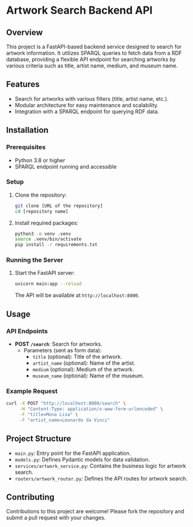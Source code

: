 # Artwork Search Backend API

## Overview
This project is a FastAPI-based backend service designed to search for artwork information. It utilizes SPARQL queries to fetch data from a RDF database, providing a flexible API endpoint for searching artworks by various criteria such as title, artist name, medium, and museum name.

## Features
- Search for artworks with various filters (title, artist name, etc.).
- Modular architecture for easy maintenance and scalability.
- Integration with a SPARQL endpoint for querying RDF data.

## Installation

### Prerequisites
- Python 3.8 or higher
- SPARQL endpoint running and accessible

### Setup
1. Clone the repository:
   ```bash
   git clone [URL of the repository]
   cd [repository name]
   ```

2. Install required packages:
   ```bash
   python3 -m venv .venv
   source .venv/bin/activate
   pip install -r requirements.txt
   ```

### Running the Server
1. Start the FastAPI server:
   ```bash
   uvicorn main:app --reload
   ```
   The API will be available at `http://localhost:8000`.

## Usage

### API Endpoints
- **POST `/search`**: Search for artworks.
  - Parameters (sent as form data):
    - `title` (optional): Title of the artwork.
    - `artist_name` (optional): Name of the artist.
    - `medium` (optional): Medium of the artwork.
    - `museum_name` (optional): Name of the museum.

### Example Request
```bash
curl -X POST "http://localhost:8000/search" \
     -H "Content-Type: application/x-www-form-urlencoded" \
     -F "title=Mona Lisa" \
     -F "artist_name=Leonardo da Vinci"
```

## Project Structure
- `main.py`: Entry point for the FastAPI application.
- `models.py`: Defines Pydantic models for data validation.
- `services/artwork_service.py`: Contains the business logic for artwork search.
- `routers/artwork_router.py`: Defines the API routes for artwork search.

## Contributing
Contributions to this project are welcome! Please fork the repository and submit a pull request with your changes.